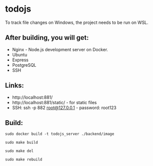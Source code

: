 # todojs

To track file changes on Windows, the project needs to be run on WSL.

## After building, you will get:

- Nginx - Node.js development server on Docker.
- Ubuntu
- Express
- PostgreSQL
- SSH

## Links:

- http://localhost:881/
- http://localhost:881/static/ - for static files
- SSH: ssh -p 882 root@127.0.0.1 - password: root123

## Build:

```shell
sudo docker build -t todojs_server ./backend/image
```

```shell
sudo make build
```

```shell
sudo make del
```

```shell
sudo make rebuild
```
